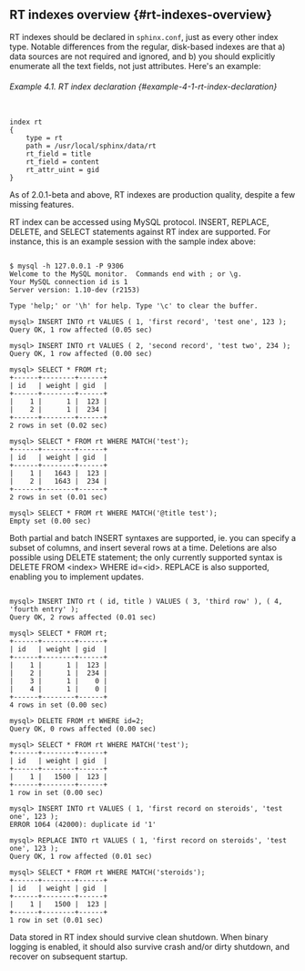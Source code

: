 ## RT indexes overview {#rt-indexes-overview}

RT indexes should be declared in `sphinx.conf`, just as every other index type. Notable differences from the regular, disk-based indexes are that a) data sources are not required and ignored, and b) you should explicitly enumerate all the text fields, not just attributes. Here&#039;s an example:

###### Example 4.1. RT index declaration {#example-4-1-rt-index-declaration}

```

index rt
{
    type = rt
    path = /usr/local/sphinx/data/rt
    rt_field = title
    rt_field = content
    rt_attr_uint = gid
}

```

As of 2.0.1-beta and above, RT indexes are production quality, despite a few missing features.

RT index can be accessed using MySQL protocol. INSERT, REPLACE, DELETE, and SELECT statements against RT index are supported. For instance, this is an example session with the sample index above:

```

$ mysql -h 127.0.0.1 -P 9306
Welcome to the MySQL monitor.  Commands end with ; or \g.
Your MySQL connection id is 1
Server version: 1.10-dev (r2153)

Type 'help;' or '\h' for help. Type '\c' to clear the buffer.

mysql> INSERT INTO rt VALUES ( 1, 'first record', 'test one', 123 );
Query OK, 1 row affected (0.05 sec)

mysql> INSERT INTO rt VALUES ( 2, 'second record', 'test two', 234 );
Query OK, 1 row affected (0.00 sec)

mysql> SELECT * FROM rt;
+------+--------+------+
| id   | weight | gid  |
+------+--------+------+
|    1 |      1 |  123 |
|    2 |      1 |  234 |
+------+--------+------+
2 rows in set (0.02 sec)

mysql> SELECT * FROM rt WHERE MATCH('test');
+------+--------+------+
| id   | weight | gid  |
+------+--------+------+
|    1 |   1643 |  123 |
|    2 |   1643 |  234 |
+------+--------+------+
2 rows in set (0.01 sec)

mysql> SELECT * FROM rt WHERE MATCH('@title test');
Empty set (0.00 sec)

```

Both partial and batch INSERT syntaxes are supported, ie. you can specify a subset of columns, and insert several rows at a time. Deletions are also possible using DELETE statement; the only currently supported syntax is DELETE FROM &lt;index&gt; WHERE id=&lt;id&gt;. REPLACE is also supported, enabling you to implement updates.

```

mysql> INSERT INTO rt ( id, title ) VALUES ( 3, 'third row' ), ( 4, 'fourth entry' );
Query OK, 2 rows affected (0.01 sec)

mysql> SELECT * FROM rt;
+------+--------+------+
| id   | weight | gid  |
+------+--------+------+
|    1 |      1 |  123 |
|    2 |      1 |  234 |
|    3 |      1 |    0 |
|    4 |      1 |    0 |
+------+--------+------+
4 rows in set (0.00 sec)

mysql> DELETE FROM rt WHERE id=2;
Query OK, 0 rows affected (0.00 sec)

mysql> SELECT * FROM rt WHERE MATCH('test');
+------+--------+------+
| id   | weight | gid  |
+------+--------+------+
|    1 |   1500 |  123 |
+------+--------+------+
1 row in set (0.00 sec)

mysql> INSERT INTO rt VALUES ( 1, 'first record on steroids', 'test one', 123 );
ERROR 1064 (42000): duplicate id '1'

mysql> REPLACE INTO rt VALUES ( 1, 'first record on steroids', 'test one', 123 );
Query OK, 1 row affected (0.01 sec)

mysql> SELECT * FROM rt WHERE MATCH('steroids');
+------+--------+------+
| id   | weight | gid  |
+------+--------+------+
|    1 |   1500 |  123 |
+------+--------+------+
1 row in set (0.01 sec)

```

Data stored in RT index should survive clean shutdown. When binary logging is enabled, it should also survive crash and/or dirty shutdown, and recover on subsequent startup.